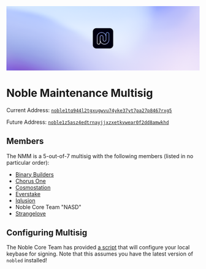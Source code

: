 ![Noble Banner](https://raw.githubusercontent.com/noble-assets/networks/main/Twitter_Banner.png)

# Noble Maintenance Multisig

Current Address: [`noble1tq944l2tgxugwvu74yke37yt7pa27p8467rxg5`](https://www.mintscan.io/noble/address/noble1tq944l2tgxugwvu74yke37yt7pa27p8467rxg5)

Future Address: [`noble1z5asz4edtrnayjjxzxetkvwear0f2dd8amwkhd`](https://www.mintscan.io/noble/address/noble1z5asz4edtrnayjjxzxetkvwear0f2dd8amwkhd)

## Members

The NMM is a 5-out-of-7 multisig with the following members (listed in no particular order):

- [Binary Builders](https://binary.builders)
- [Chorus One](https://chorus.one)
- [Cosmostation](https://www.cosmostation.io)
- [Everstake](https://everstake.one)
- [Iqlusion](https://iqlusion.io)
- Noble Core Team "NASD"
- [Strangelove](https://strange.love)

## Configuring Multisig

The Noble Core Team has provided [a script](./setup.sh) that will configure your local keybase for signing. Note that this assumes you have the latest version of `nobled` installed!
